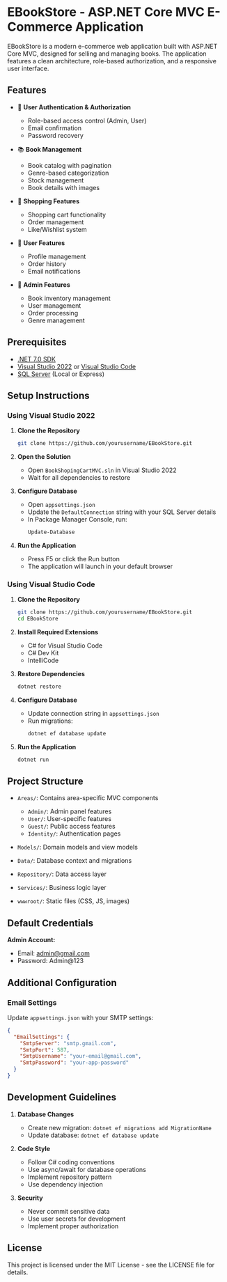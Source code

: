 # EBookStore - ASP.NET Core MVC E-Commerce Application

EBookStore is a modern e-commerce web application built with ASP.NET Core MVC, designed for selling and managing books. The application features a clean architecture, role-based authorization, and a responsive user interface.

## Features

- 🔐 **User Authentication & Authorization**
  - Role-based access control (Admin, User)
  - Email confirmation
  - Password recovery

- 📚 **Book Management**
  - Book catalog with pagination
  - Genre-based categorization
  - Stock management
  - Book details with images

- 🛒 **Shopping Features**
  - Shopping cart functionality
  - Order management
  - Like/Wishlist system

- 👤 **User Features**
  - Profile management
  - Order history
  - Email notifications

- 🔧 **Admin Features**
  - Book inventory management
  - User management
  - Order processing
  - Genre management

## Prerequisites

- [.NET 7.0 SDK](https://dotnet.microsoft.com/download/dotnet/7.0)
- [Visual Studio 2022](https://visualstudio.microsoft.com/vs/) or [Visual Studio Code](https://code.visualstudio.com/)
- [SQL Server](https://www.microsoft.com/en-us/sql-server/sql-server-downloads) (Local or Express)

## Setup Instructions

### Using Visual Studio 2022

1. **Clone the Repository**
   ```bash
   git clone https://github.com/yourusername/EBookStore.git
   ```

2. **Open the Solution**
   - Open `BookShopingCartMVC.sln` in Visual Studio 2022
   - Wait for all dependencies to restore

3. **Configure Database**
   - Open `appsettings.json`
   - Update the `DefaultConnection` string with your SQL Server details
   - In Package Manager Console, run:
     ```bash
     Update-Database
     ```

4. **Run the Application**
   - Press F5 or click the Run button
   - The application will launch in your default browser

### Using Visual Studio Code

1. **Clone the Repository**
   ```bash
   git clone https://github.com/yourusername/EBookStore.git
   cd EBookStore
   ```

2. **Install Required Extensions**
   - C# for Visual Studio Code
   - C# Dev Kit
   - IntelliCode

3. **Restore Dependencies**
   ```bash
   dotnet restore
   ```

4. **Configure Database**
   - Update connection string in `appsettings.json`
   - Run migrations:
     ```bash
     dotnet ef database update
     ```

5. **Run the Application**
   ```bash
   dotnet run
   ```

## Project Structure

- `Areas/`: Contains area-specific MVC components
  - `Admin/`: Admin panel features
  - `User/`: User-specific features
  - `Guest/`: Public access features
  - `Identity/`: Authentication pages

- `Models/`: Domain models and view models
- `Data/`: Database context and migrations
- `Repository/`: Data access layer
- `Services/`: Business logic layer
- `wwwroot/`: Static files (CSS, JS, images)

## Default Credentials

**Admin Account:**
- Email: admin@gmail.com
- Password: Admin@123

## Additional Configuration

### Email Settings
Update `appsettings.json` with your SMTP settings:
```json
{
  "EmailSettings": {
    "SmtpServer": "smtp.gmail.com",
    "SmtpPort": 587,
    "SmtpUsername": "your-email@gmail.com",
    "SmtpPassword": "your-app-password"
  }
}
```

## Development Guidelines

1. **Database Changes**
   - Create new migration: `dotnet ef migrations add MigrationName`
   - Update database: `dotnet ef database update`

2. **Code Style**
   - Follow C# coding conventions
   - Use async/await for database operations
   - Implement repository pattern
   - Use dependency injection

3. **Security**
   - Never commit sensitive data
   - Use user secrets for development
   - Implement proper authorization

## License

This project is licensed under the MIT License - see the LICENSE file for details.
